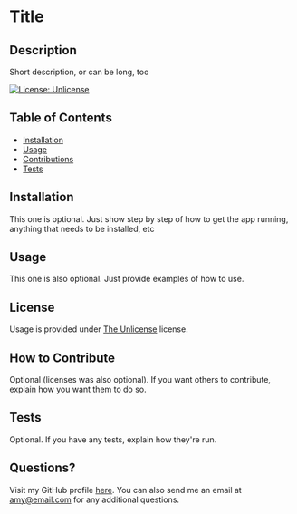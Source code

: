 # Title

## Description
Short description, or can be long, too 

[![License: Unlicense](https://img.shields.io/badge/license-Unlicense-blue.svg)](http://unlicense.org/)

 ## Table of Contents
  * [Installation](#installation)
  * [Usage](#usage)
  * [Contributions](#how-to-Contribute)
  * [Tests](#tests)
   
## Installation
This one is optional. Just show step by step of how to get the app running, anything that needs to be installed, etc
 
## Usage
This one is also optional. Just provide examples of how to use.
 
## License

Usage is provided under [The Unlicense](http://unlicense.org/) license.
 
## How to Contribute
Optional (licenses was also optional). If you want others to contribute, explain how you want them to do so.
 
## Tests
Optional. If you have any tests, explain how they're run.

## Questions?
Visit my GitHub profile [here](https://github.com/Sifrult). You can also send me an email at <a href='mailto:amy@email.com'>amy@email.com</a> for any additional questions.

